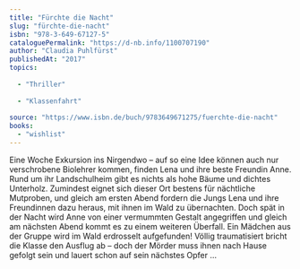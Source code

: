 ```yaml
---
title: "Fürchte die Nacht"
slug: "fürchte-die-nacht"
isbn: "978-3-649-67127-5"
cataloguePermalink: "https://d-nb.info/1100707190"
author: "Claudia Puhlfürst"
publishedAt: "2017"
topics:
  
  - "Thriller"
    
  - "Klassenfahrt"
    
source: "https://www.isbn.de/buch/9783649671275/fuerchte-die-nacht"
books: 
  - "wishlist"
---
```

Eine Woche Exkursion ins Nirgendwo – auf so eine Idee können auch nur 
verschrobene Biolehrer kommen, finden Lena und ihre beste Freundin Anne. Rund 
um ihr Landschulheim gibt es nichts als hohe Bäume und dichtes Unterholz. 
Zumindest eignet sich dieser Ort bestens für nächtliche Mutproben, und gleich 
am ersten Abend fordern die Jungs Lena und ihre Freundinnen dazu heraus, mit 
ihnen im Wald zu übernachten. Doch spät in der Nacht wird Anne von einer 
vermummten Gestalt angegriffen und gleich am nächsten Abend kommt es zu einem 
weiteren Überfall. Ein Mädchen aus der Gruppe wird im Wald erdrosselt 
aufgefunden! Völlig traumatisiert bricht die Klasse den Ausflug ab – doch der 
Mörder muss ihnen nach Hause gefolgt sein und lauert schon auf sein nächstes 
Opfer …